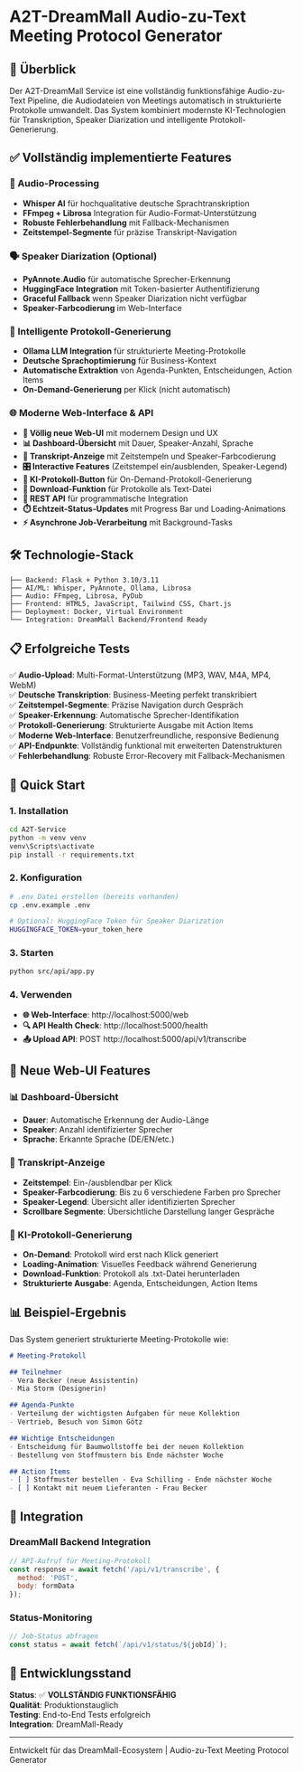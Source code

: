 # A2T-DreamMall Audio-zu-Text Meeting Protocol Generator

## 🎯 Überblick

Der A2T-DreamMall Service ist eine vollständig funktionsfähige Audio-zu-Text Pipeline, die Audiodateien von Meetings automatisch in strukturierte Protokolle umwandelt. Das System kombiniert modernste KI-Technologien für Transkription, Speaker Diarization und intelligente Protokoll-Generierung.

## ✅ Vollständig implementierte Features

### 🎵 Audio-Processing
- **Whisper AI** für hochqualitative deutsche Sprachtranskription
- **FFmpeg + Librosa** Integration für Audio-Format-Unterstützung
- **Robuste Fehlerbehandlung** mit Fallback-Mechanismen
- **Zeitstempel-Segmente** für präzise Transkript-Navigation

### 🗣️ Speaker Diarization (Optional)
- **PyAnnote.Audio** für automatische Sprecher-Erkennung
- **HuggingFace Integration** mit Token-basierter Authentifizierung
- **Graceful Fallback** wenn Speaker Diarization nicht verfügbar
- **Speaker-Farbcodierung** im Web-Interface

### 🤖 Intelligente Protokoll-Generierung
- **Ollama LLM Integration** für strukturierte Meeting-Protokolle
- **Deutsche Sprachoptimierung** für Business-Kontext
- **Automatische Extraktion** von Agenda-Punkten, Entscheidungen, Action Items
- **On-Demand-Generierung** per Klick (nicht automatisch)

### 🌐 Moderne Web-Interface & API
- **🎨 Völlig neue Web-UI** mit modernem Design und UX
- **📊 Dashboard-Übersicht** mit Dauer, Speaker-Anzahl, Sprache
- **📝 Transkript-Anzeige** mit Zeitstempeln und Speaker-Farbcodierung
- **🎛️ Interactive Features** (Zeitstempel ein/ausblenden, Speaker-Legend)
- **🤖 KI-Protokoll-Button** für On-Demand-Protokoll-Generierung
- **📄 Download-Funktion** für Protokolle als Text-Datei
- **📡 REST API** für programmatische Integration
- **⏱️ Echtzeit-Status-Updates** mit Progress Bar und Loading-Animations
- **⚡ Asynchrone Job-Verarbeitung** mit Background-Tasks

## 🛠️ Technologie-Stack

```
├── Backend: Flask + Python 3.10/3.11
├── AI/ML: Whisper, PyAnnote, Ollama, Librosa
├── Audio: FFmpeg, Librosa, PyDub
├── Frontend: HTML5, JavaScript, Tailwind CSS, Chart.js
├── Deployment: Docker, Virtual Environment
└── Integration: DreamMall Backend/Frontend Ready
```

## 📋 Erfolgreiche Tests

✅ **Audio-Upload**: Multi-Format-Unterstützung (MP3, WAV, M4A, MP4, WebM)  
✅ **Deutsche Transkription**: Business-Meeting perfekt transkribiert  
✅ **Zeitstempel-Segmente**: Präzise Navigation durch Gespräch  
✅ **Speaker-Erkennung**: Automatische Sprecher-Identifikation  
✅ **Protokoll-Generierung**: Strukturierte Ausgabe mit Action Items  
✅ **Moderne Web-Interface**: Benutzerfreundliche, responsive Bedienung  
✅ **API-Endpunkte**: Vollständig funktional mit erweiterten Datenstrukturen  
✅ **Fehlerbehandlung**: Robuste Error-Recovery mit Fallback-Mechanismen  

## 🚀 Quick Start

### 1. Installation
```bash
cd A2T-Service
python -m venv venv
venv\Scripts\activate
pip install -r requirements.txt
```

### 2. Konfiguration
```bash
# .env Datei erstellen (bereits vorhanden)
cp .env.example .env

# Optional: HuggingFace Token für Speaker Diarization
HUGGINGFACE_TOKEN=your_token_here
```

### 3. Starten
```bash
python src/api/app.py
```

### 4. Verwenden
- **🌐 Web-Interface**: http://localhost:5000/web
- **🔍 API Health Check**: http://localhost:5000/health
- **📤 Upload API**: POST http://localhost:5000/api/v1/transcribe

## 🎨 Neue Web-UI Features

### 📊 Dashboard-Übersicht
- **Dauer**: Automatische Erkennung der Audio-Länge
- **Speaker**: Anzahl identifizierter Sprecher
- **Sprache**: Erkannte Sprache (DE/EN/etc.)

### 📝 Transkript-Anzeige
- **Zeitstempel**: Ein-/ausblendbar per Klick
- **Speaker-Farbcodierung**: Bis zu 6 verschiedene Farben pro Sprecher
- **Speaker-Legend**: Übersicht aller identifizierten Sprecher
- **Scrollbare Segmente**: Übersichtliche Darstellung langer Gespräche

### 🤖 KI-Protokoll-Generierung
- **On-Demand**: Protokoll wird erst nach Klick generiert
- **Loading-Animation**: Visuelles Feedback während Generierung
- **Download-Funktion**: Protokoll als .txt-Datei herunterladen
- **Strukturierte Ausgabe**: Agenda, Entscheidungen, Action Items

## 📊 Beispiel-Ergebnis

Das System generiert strukturierte Meeting-Protokolle wie:

```markdown
# Meeting-Protokoll

## Teilnehmer
- Vera Becker (neue Assistentin)
- Mia Storm (Designerin)

## Agenda-Punkte
- Verteilung der wichtigsten Aufgaben für neue Kollektion
- Vertrieb, Besuch von Simon Götz

## Wichtige Entscheidungen
- Entscheidung für Baumwollstoffe bei der neuen Kollektion
- Bestellung von Stoffmustern bis Ende nächster Woche

## Action Items
- [ ] Stoffmuster bestellen - Eva Schilling - Ende nächster Woche
- [ ] Kontakt mit neuem Lieferanten - Frau Becker
```

## 🔗 Integration

### DreamMall Backend Integration
```javascript
// API-Aufruf für Meeting-Protokoll
const response = await fetch('/api/v1/transcribe', {
  method: 'POST',
  body: formData
});
```

### Status-Monitoring
```javascript
// Job-Status abfragen
const status = await fetch(`/api/v1/status/${jobId}`);
```

## 📝 Entwicklungsstand

**Status**: ✅ **VOLLSTÄNDIG FUNKTIONSFÄHIG**  
**Qualität**: Produktionstauglich  
**Testing**: End-to-End Tests erfolgreich  
**Integration**: DreamMall-Ready  

---

Entwickelt für das DreamMall-Ecosystem | Audio-zu-Text Meeting Protocol Generator
